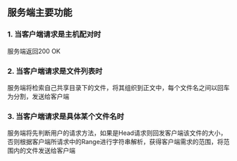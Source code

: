 ## 服务端主要功能


 ### 1. 当客户端请求是主机配对时
 
 服务端返回200 OK
 
###  2. 当客户端请求是文件列表时

服务端将检索自己共享目录下的文件，将其组织到正文中，每个文件名之间以回车为分割，发送给客户端

 ### 3. 当客户端请求是具体某个文件名时
 
 服务端将先判断用户的请求方法，如果是Head请求则回发客户端该文件的大小，否则根据客户端所请求中的Range进行字符串解析，获得客户端需求的范围，将范围内的文件发送给客户端
